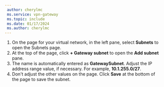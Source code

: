 ```yaml
---
 author: cherylmc
 ms.service: vpn-gateway
 ms.topic: include
 ms.date: 01/17/2024
 ms.author: cherylmc
---
```


1. On the page for your virtual network, in the left pane, select **Subnets** to open the Subnets page.
1. At the top of the page, click **+ Gateway subnet** to open the **Add subnet** pane.
1. The name is automatically entered as **GatewaySubnet**. Adjust the IP address range value, if necessary. For example, **10.1.255.0/27**.
1. Don't adjust the other values on the page. Click **Save** at the bottom of the page to save the subnet.